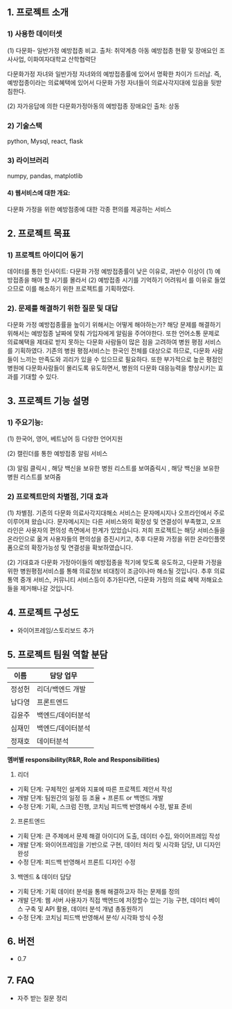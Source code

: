  ## 1. 프로젝트 소개

### 1) 사용한 데이터셋

  (1) 다문화- 일반가정 예방접종 비교. 
  출처: 취약계층 아동 예방접종 현황 및 장애요인 조사사업,  이화여자대학교  산학협력단

  다문화가정 자녀와 일반가정 자녀와의 예방접종률에 있어서 명확한 차이가 드러남.
  즉, 예방접종이라는 의료혜택에 있어서 다문화 가정 자녀들이 의료사각지대에 있음을 뒷받침한다.

  (2) 자가응답에 의한 다문화가정아동의 예방접종 장애요인
  출처: 상동


### 2) 기술스택 
  python, Mysql, react, flask 

### 3) 라이브러리 
  numpy, pandas, matplotlib 


#### 4) 웹서비스에 대한 개요:
  다문화 가정을 위한 예방점종에 대한 각종 편의를 제공하는 서비스 




## 2. 프로젝트 목표

### 1) 프로젝트 아이디어 동기
  데이터를 통한 인사이트:
  다문화 가정 예방접종률이 낮은 이유로,  과반수 이상이
  (1) 예방접종을 해야 할 시기를 몰라서 
  (2) 예방접종 시기를 기억하기 어려워서
  를 이유로 들었으므로 이를 해소하기 위한 프로젝트를 기획하였다.

### 2). 문제를 해결하기 위한  질문 및 대답
  다문화 가정 예방접종률을 높이기 위해서는 어떻게 해야하는가?
  해당 문제를 해결하기 위해서는 예방접종 날짜에 맞춰 가입자에게 알림을 주어야한다.
  또한 언어소통 문제로 의료혜택을 제대로 받지 못하는 다문화 사람들이 많은 점을 고려하여
  병원 평점 서비스를 기획하였다.
  기존의 병원 평점서비스는 한국인 전체를 대상으로 하므로, 다문화 사람들이 느끼는 만족도와 괴리가 있을 수 있으므로 필요하다.
  또한 부가적으로 높은 평점인 병원에 다문화사람들이 몰리도록 유도하면서, 병원의 다문화 대응능력을 향상시키는 효과를 기대할 수 있다.



## 3. 프로젝트 기능 설명

### 1) 주요기능:

  (1) 한국어, 영어, 베트남어 등 다양한 언어지원

  (2) 캘린더를 통한 예방접종 알림 서비스

  (3) 알림 클릭시 , 해당 백신을 보유한 병원 리스트를 보여줌릭시 , 해당 백신을 보유한 병원 리스트를 보여줌


### 2) 프로젝트만의 차별점, 기대 효과

  (1) 차별점.
    기존의 다문화 의료사각지대해소 서비스는 문자메시지나 오프라인에서 주로 이루어져 왔습니다.
    문자메시지는 다른 서비스와의 확장성 및 연결성이 부족했고, 오프라인은 사용자의 편의성 측면에서 한계가 있었습니다.
    저희 프로젝트는  해당 서비스들을 온라인으로 옮겨 사용자들의 편의성을 증진시키고,
    추후 다문화 가정을 위한 온라인플랫폼으로의 확장가능성 및 연결성을 확보하였습니다.


  (2) 기대효과
    다문화 가정아이들의 예방접종을 적기에 맞도록 유도하고,
    다문화 가정을 위한 병원평점서비스를 통해 의료정보 비대칭이 조금이나마 해소될 것입니다.
    추후 의료 통역 중개 서비스, 커뮤니티 서비스등이 추가된다면, 다문화 가정의 의료 혜택 저해요소들을 제거해나갈 것입니다.


## 4. 프로젝트 구성도
  - 와이어프레임/스토리보드 추가

## 5. 프로젝트 팀원 역할 분담




| 이름 | 담당 업무 |
| ------ | ------ |
|정성헌 | 리더/백엔드 개발 |
|남다영 | 프론트엔드 |
|김윤주 | 백엔드/데이터분석 |
|심재민 | 백엔드/데이터분석 |
|정재호 | 데이터분석 |



**멤버별 responsibility(R&R, Role and Responsibilities)**

1. 리더 

- 기획 단계: 구체적인 설계와 지표에 따른 프로젝트 제안서 작성
- 개발 단계: 팀원간의 일정 등 조율 + 프론트 or 백엔드 개발
- 수정 단계: 기획, 스크럼 진행, 코치님 피드백 반영해서 수정, 발표 준비

2. 프론트엔드 

- 기획 단계: 큰 주제에서 문제 해결 아이디어 도출, 데이터 수집, 와이어프레임 작성
- 개발 단계: 와이어프레임을 기반으로 구현, 데이터 처리 및 시각화 담당, UI 디자인 완성
- 수정 단계: 피드백 반영해서 프론트 디자인 수정

 3. 백엔드 & 데이터 담당  

- 기획 단계: 기획 데이터 분석을 통해 해결하고자 하는 문제를 정의
- 개발 단계: 웹 서버 사용자가 직접 백엔드에 저장할수 있는 기능 구현, 데이터 베이스 구축 및 API 활용, 데이터 분석 개념 총동원하기
- 수정 단계: 코치님 피드백 반영해서 분석/ 시각화 방식 수정

## 6. 버전
  - 0.7


## 7. FAQ
  - 자주 받는 질문 정리
